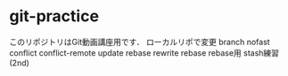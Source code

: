 # git-practice
このリポジトリはGit動画講座用です．
ローカルリポで変更
branch
nofast
conflict
conflict-remote update
rebase
rewrite rebase
rebase用
stash練習(2nd)
